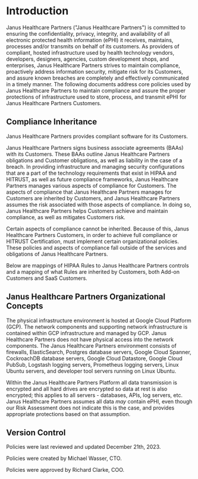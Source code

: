 # Introduction

Janus Healthcare Partners ("Janus Healthcare Partners") is committed to ensuring the confidentiality, privacy, integrity, and availability of all electronic protected health information (ePHI) it receives, maintains, processes and/or transmits on behalf of its customers. As providers of compliant, hosted infrastructure used by health technology vendors, developers, designers, agencies, custom development shops, and enterprises, Janus Healthcare Partners strives to maintain compliance, proactively address information security, mitigate risk for its Customers, and assure known breaches are completely and effectively communicated in a timely manner. The following documents address core policies used by Janus Healthcare Partners to maintain compliance and assure the proper protections of infrastructure used to store, process, and transmit ePHI for Janus Healthcare Partners Customers.

## Compliance Inheritance

Janus Healthcare Partners provides compliant software for its Customers.

Janus Healthcare Partners signs business associate agreements (BAAs) with its Customers. These BAAs outline Janus Healthcare Partners obligations and Customer obligations, as well as liability in the case of a breach. In providing infrastructure and managing security configurations that are a part of the technology requirements that exist in HIPAA and HITRUST, as well as future compliance frameworks, Janus Healthcare Partners manages various aspects of compliance for Customers. The aspects of compliance that Janus Healthcare Partners manages for Customers are inherited by Customers, and Janus Healthcare Partners assumes the risk associated with those aspects of compliance. In doing so, Janus Healthcare Partners helps Customers achieve and maintain compliance, as well as mitigates Customers risk.

Certain aspects of compliance cannot be inherited. Because of this, Janus Healthcare Partners Customers, in order to achieve full compliance or HITRUST Certification, must implement certain organizational policies. These policies and aspects of compliance fall outside of the services and obligations of Janus Healthcare Partners.

Below are mappings of HIPAA Rules to Janus Healthcare Partners controls and a mapping of what Rules are inherited by Customers, both Add-on Customers and SaaS Customers.

## Janus Healthcare Partners Organizational Concepts

The physical infrastructure environment is hosted at Google Cloud Platform (GCP). The network components and supporting network infrastructure is contained within GCP infrastructure and managed by GCP. Janus Healthcare Partners does not have physical access into the network components. The Janus Healthcare Partners environment consists of firewalls, ElasticSearch, Postgres database servers, Google Cloud Spanner, CockroachDB database servers, Google Cloud Datastore, Google Cloud PubSub, Logstash logging servers, Prometheus logging servers, Linux Ubuntu servers, and developer tool servers running on Linux Ubuntu.

Within the Janus Healthcare Partners Platform all data transmission is encrypted and all hard drives are encrypted so data at rest is also encrypted; this applies to all servers - databases, APIs, log servers, etc. Janus Healthcare Partners assumes all data *may* contain ePHI, even though our Risk Assessment does not indicate this is the case, and provides appropriate protections based on that assumption.

## Version Control

Policies were last reviewed and updated December 21th, 2023.

Policies were created by Michael Wasser, CTO.

Policies were approved by Richard Clarke, COO.
